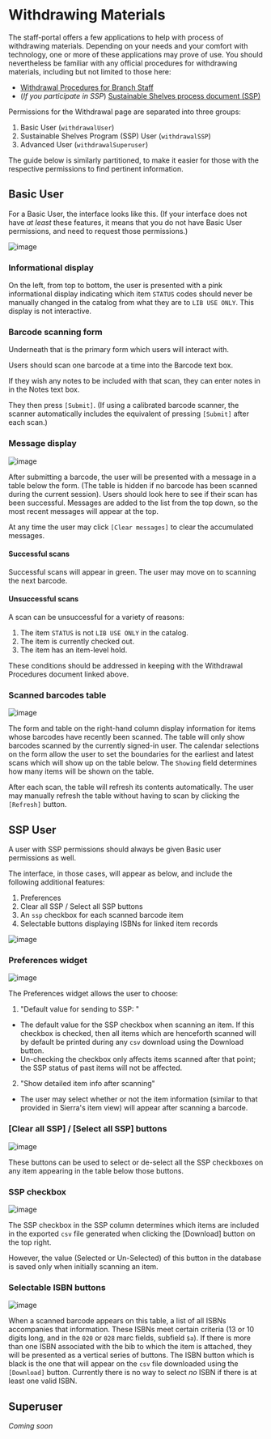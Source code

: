 # Withdrawing Materials

The staff-portal offers a few applications to help with process of withdrawing materials. Depending on your needs and your comfort with technology, one or more of these applications may prove of use. You should nevertheless be familiar with any official procedures for withdrawing materials, including but not limited to those here:
- [Withdrawal Procedures for Branch Staff](https://docs.google.com/document/d/1l0pWutFbVLB9dnmx_qV98MqlbMM6oKqghVAG6XilZwg/)
- (*If you participate in SSP*) [Sustainable Shelves process document (SSP)](https://docs.google.com/document/d/1aZtyWUJk1GbFyV7EzCCeJSU0YqtPqzfR0TBW4P1XAak/) 

Permissions for the Withdrawal page are separated into three groups:

1. Basic User (`withdrawalUser`)
2. Sustainable Shelves Program (SSP) User (`withdrawalSSP`)
3. Advanced User (`withdrawalSuperuser`)

The guide below is similarly partitioned, to make it easier for those with the respective permissions to find pertinent information.

## Basic User

For a Basic User, the interface looks like this. (If your interface does not have _at least_ these features, it means that you do not have Basic User permissions, and need to request those permissions.)

![image](https://user-images.githubusercontent.com/39073287/113335536-127fb680-92f3-11eb-873e-b0b44b3b9f13.png)

### Informational display

On the left, from top to bottom, the user is presented with a pink informational display indicating which item `STATUS` codes should never be manually changed in the catalog from what they are to `LIB USE ONLY`. This display is not interactive.

### Barcode scanning form

Underneath that is the primary form which users will interact with. 

Users should scan one barcode at a time into the Barcode text box. 

If they wish any notes to be included with that scan, they can enter notes in in the Notes text box.

They then press `[Submit]`. (If using a calibrated barcode scanner, the scanner automatically includes the equivalent of pressing `[Submit]` after each scan.)

### Message display

![image](https://user-images.githubusercontent.com/39073287/113336114-e284e300-92f3-11eb-8d55-2aa48e6ac71e.png)

After submitting a barcode, the user will be presented with a message in a table below the form. (The table is hidden if no barcode has been scanned during the current session). Users should look here to see if their scan has been successful. Messages are added to the list from the top down, so the most recent messages will appear at the top.

At any time the user may click `[Clear messages]` to clear the accumulated messages.

#### Successful scans

Successful scans will appear in green. The user may move on to scanning the next barcode.

#### Unsuccessful scans

A scan can be unsuccessful for a variety of reasons:

1. The item `STATUS` is not `LIB USE ONLY` in the catalog. 
2. The item is currently checked out.
3. The item has an item-level hold.

These conditions should be addressed in keeping with the Withdrawal Procedures document linked above.

### Scanned barcodes table

![image](https://user-images.githubusercontent.com/39073287/113350562-a0fe3300-9307-11eb-9062-fd81928de1b9.png)

The form and table on the right-hand column display information for items whose barcodes have recently been scanned. The table will only show barcodes scanned by the currently signed-in user. The calendar selections on the form allow the user to set the boundaries for the earliest and latest scans which will show up on the table below. The `Showing` field determines how many items will be shown on the table.

After each scan, the table will refresh its contents automatically. The user may manually refresh the table without having to scan by clicking the `[Refresh]` button.

## SSP User

A user with SSP permissions should always be given Basic user permissions as well.

The interface, in those cases, will appear as below, and include the following additional features:

1. Preferences
2. Clear all SSP / Select all SSP buttons
3. An `ssp` checkbox for each scanned barcode item
4. Selectable buttons displaying ISBNs for linked item records

![image](https://user-images.githubusercontent.com/39073287/113773207-b900f880-96f3-11eb-8b3c-961deba06945.png)

### Preferences widget

![image](https://user-images.githubusercontent.com/39073287/113773563-2f9df600-96f4-11eb-9f6b-e41b5b11187e.png)

The Preferences widget allows the user to choose:

1. "Default value for sending to SSP: "
  - The default value for the SSP checkbox when scanning an item. If this checkbox is checked, then all items which are henceforth scanned will by default be printed during any `csv` download using the Download button.
  - Un-checking the checkbox only affects items scanned after that point; the SSP status of past items will not be affected.
2. "Show detailed item info after scanning"
  - The user may select whether or not the item information (similar to that provided in Sierra's item view) will appear after scanning a barcode.

### [Clear all SSP] / [Select all SSP] buttons

![image](https://user-images.githubusercontent.com/39073287/113774154-e69a7180-96f4-11eb-8f95-5302c1e36cb1.png)

These buttons can be used to select or de-select all the SSP checkboxes on any item appearing in the table below those buttons.

### SSP checkbox

![image](https://user-images.githubusercontent.com/39073287/113774198-f023d980-96f4-11eb-891b-7d3af94ef4d8.png)

The SSP checkbox in the SSP column determines which items are included in the exported `csv` file generated when clicking the [Download] button on the top right. 

However, the value (Selected or Un-Selected) of this button in the database is saved only when initially scanning an item.

### Selectable ISBN buttons

![image](https://user-images.githubusercontent.com/39073287/113774562-6fb1a880-96f5-11eb-9226-acdab2e0d80f.png)

When a scanned barcode appears on this table, a list of all ISBNs accompanies that information. These ISBNs meet certain criteria (13 or 10 digits long, and in the `020` or `028` marc fields, subfield `$a`). If there is more than one ISBN associated with the bib to which the item is attached, they will be presented as a vertical series of buttons. The ISBN button which is black is the one that will appear on the `csv` file downloaded using the `[Download]` button. Currently there is no way to select *no* ISBN if there is at least one valid ISBN.

## Superuser
*Coming soon*

